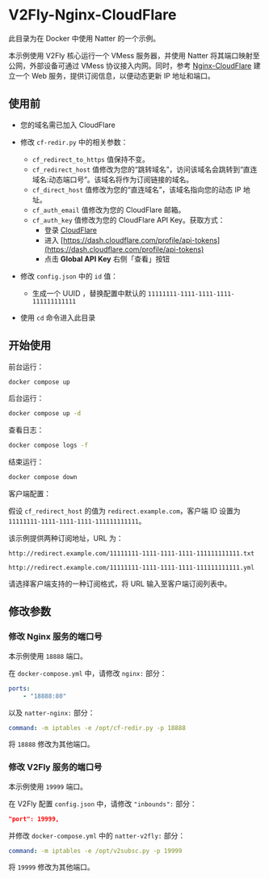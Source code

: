 # V2Fly-Nginx-CloudFlare

此目录为在 Docker 中使用 Natter 的一个示例。

本示例使用 V2Fly 核心运行一个 VMess 服务器，并使用 Natter 将其端口映射至公网，外部设备可通过 VMess 协议接入内网。同时，参考 [Nginx-CloudFlare](../nginx-cloudflare) 建立一个 Web 服务，提供订阅信息，以便动态更新 IP 地址和端口。


## 使用前

- 您的域名需已加入 CloudFlare

- 修改 `cf-redir.py` 中的相关参数：
    - `cf_redirect_to_https` 值保持不变。
    - `cf_redirect_host` 值修改为您的“跳转域名”，访问该域名会跳转到“直连域名:动态端口号”。该域名将作为订阅链接的域名。
    - `cf_direct_host` 值修改为您的“直连域名”，该域名指向您的动态 IP 地址。
    - `cf_auth_email` 值修改为您的 CloudFlare 邮箱。
    - `cf_auth_key` 值修改为您的 CloudFlare API Key。获取方式：
        - 登录 [CloudFlare](https://dash.cloudflare.com/)
        - 进入 [https://dash.cloudflare.com/profile/api-tokens](https://dash.cloudflare.com/profile/api-tokens)
        - 点击 **Global API Key** 右侧「查看」按钮

- 修改 `config.json` 中的 `id` 值：
    - 生成一个 UUID ，替换配置中默认的 `11111111-1111-1111-1111-111111111111`

- 使用 `cd` 命令进入此目录


## 开始使用

前台运行：
```bash
docker compose up
```

后台运行：
```bash
docker compose up -d
```

查看日志：
```bash
docker compose logs -f
```

结束运行：
```bash
docker compose down
```

客户端配置：

假设 `cf_redirect_host` 的值为 `redirect.example.com`，客户端 ID 设置为 `11111111-1111-1111-1111-111111111111`。

该示例提供两种订阅地址，URL 为：
```
http://redirect.example.com/11111111-1111-1111-1111-111111111111.txt
```
```
http://redirect.example.com/11111111-1111-1111-1111-111111111111.yml
```

请选择客户端支持的一种订阅格式，将 URL 输入至客户端订阅列表中。


## 修改参数

### 修改 Nginx 服务的端口号

本示例使用 `18888` 端口。

在 `docker-compose.yml` 中，请修改 `nginx:` 部分：

```yaml
ports:
    - "18888:80"
```

以及 `natter-nginx:` 部分：

```yaml
command: -m iptables -e /opt/cf-redir.py -p 18888
```

将 `18888` 修改为其他端口。

### 修改 V2Fly 服务的端口号

本示例使用 `19999` 端口。

在 V2Fly 配置 `config.json` 中，请修改 `"inbounds":` 部分：

```json
"port": 19999,
```

并修改 `docker-compose.yml` 中的 `natter-v2fly:` 部分：

```yaml
command: -m iptables -e /opt/v2subsc.py -p 19999
```

将 `19999` 修改为其他端口。
